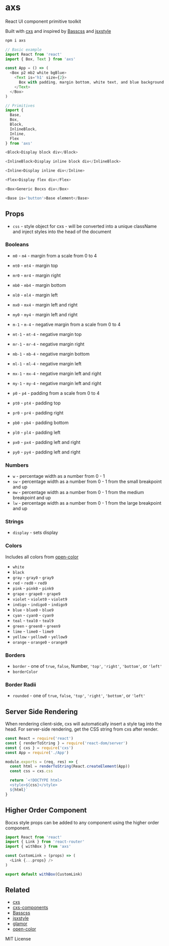 
# axs

React UI component primitive toolkit

Built with [cxs](https://github.com/jxnblk/cxs)
and inspired by [Basscss](http://basscss.com) and
[jsxstyle](https://github.com/smyte/jsxstyle)

```sh
npm i axs
```

```js
// Basic example
import React from 'react'
import { Box, Text } from 'axs'

const App = () => (
  <Box p2 mb2 white bgBlue>
    <Text is='h1' size={2}>
      Box with padding, margin bottom, white text, and blue background
    </Text>
  </Box>
)
```

```js
// Primitives
import {
  Base,
  Box,
  Block,
  InlineBlock,
  Inline,
  Flex
} from 'axs'
```

```js
<Block>Display block div</Block>
```

```js
<InlineBlock>Display inline block div</InlineBlock>
```

```js
<Inline>Display inline div</Inline>
```

```js
<Flex>Display flex div</Flex>
```

```js
<Box>Generic Bocxs div</Box>
```

```js
<Base is='button'>Base element</Base>
```

## Props

- `css` - style object for cxs - will be converted into a unique className and inject styles into the head of the document

### Booleans
- `m0` - `m4` - margin from a scale from 0 to 4
- `mt0` - `mt4` - margin top
- `mr0` - `mr4` - margin right
- `mb0` - `mb4` - margin bottom
- `ml0` - `ml4` - margin left
- `mx0` - `mx4` - margin left and right
- `my0` - `my4` - margin left and right

- `m-1` - `m-4` - negative margin from a scale from 0 to 4
- `mt-1` - `mt-4` - negative margin top
- `mr-1` - `mr-4` - negative margin right
- `mb-1` - `mb-4` - negative margin bottom
- `ml-1` - `ml-4` - negative margin left
- `mx-1` - `mx-4` - negative margin left and right
- `my-1` - `my-4` - negative margin left and right

- `p0` - `p4` - padding from a scale from 0 to 4
- `pt0` - `pt4` - padding top
- `pr0` - `pr4` - padding right
- `pb0` - `pb4` - padding bottom
- `pl0` - `pl4` - padding left
- `px0` - `px4` - padding left and right
- `py0` - `py4` - padding left and right

### Numbers

- `w` - percentage width as a number from 0 - 1
- `sw` - percentage width as a number from 0 - 1 from the small breakpoint and up
- `mw` - percentage width as a number from 0 - 1 from the medium breakpoint and up
- `lw` - percentage width as a number from 0 - 1 from the large breakpoint and up

### Strings

- `display` - sets display

### Colors

Includes all colors from [open-color](https://github.com/yeun/open-color)

- `white`
- `black`
- `gray` - `gray0` - `gray9`
- `red` - `red0` - `red9`
- `pink` - `pink0` - `pink9`
- `grape` - `grape0` - `grape9`
- `violet` - `violet0` - `violet9`
- `indigo` - `indigo0` - `indigo9`
- `blue` - `blue0` - `blue9`
- `cyan` - `cyan0` - `cyan9`
- `teal` - `teal0` - `teal9`
- `green` - `green0` - `green9`
- `lime` - `lime0` - `lime9`
- `yellow` - `yellow0` - `yellow9`
- `orange` - `orange0` - `orange9`

### Borders

- `border` - one of `true`, `false`, Number, `'top'`, `'right'`, `'bottom'`, or `'left'`
- `borderColor`

### Border Radii

- `rounded` - one of `true`, `false`, `'top'`, `'right'`, `'bottom'`, or `'left'`

## Server Side Rendering

When rendering client-side, cxs will automatically insert a style tag into the head. For server-side rendering, get the CSS string from cxs after render.

```js
const React = require('react')
const { renderToString } = require('react-dom/server')
const { cxs } = require('cxs')
const App = require('./App')

module.exports = (req, res) => {
  const html = renderToString(React.createElement(App))
  const css = cxs.css

  return `<!DOCTYPE html>
  <style>${css}</style>
  ${html}`
}
```

## Higher Order Component

Bocxs style props can be added to any component using the higher order component.

```js
import React from 'react'
import { Link } from 'react-router'
import { withBox } from 'axs'

const CustomLink = (props) => (
  <Link {...props} />
)

export default withBox(CustomLink)
```

## Related

- [cxs](https://github.com/jxnblk/cxs)
- [cxs-components](https://github.com/jxnblk/cxs-components)
- [Basscss](http://basscss.com)
- [jsxstyle](https://github.com/smyte/jsxstyle)
- [glamor](https://github.com/smyte/jsxstyl://github.com/threepointone/glamor)
- [open-color](https://yeun.github.io/open-color/)

MIT License
